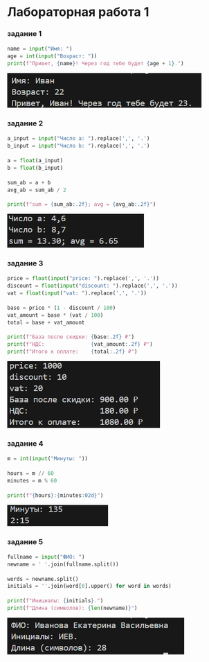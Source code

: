 # Лабораторная работа 1

### задание 1

``` python
name = input("Имя: ")
age = int(input("Возраст: "))
print(f"Привет, {name}! Через год тебе будет {age + 1}.")
```
![img1](/images/lab1/ex1.png)

### задание 2

``` python
a_input = input("Число a: ").replace(',', '.')
b_input = input("Число b: ").replace(',', '.')

a = float(a_input)
b = float(b_input)

sum_ab = a + b
avg_ab = sum_ab / 2

print(f"sum = {sum_ab:.2f}; avg = {avg_ab:.2f}")
```
![img2](/images/lab1/ex2.png)

### задание 3

``` python
price = float(input("price: ").replace(',', '.'))
discount = float(input("discount: ").replace(',', '.'))
vat = float(input("vat: ").replace(',', '.'))

base = price * (1 - discount / 100)
vat_amount = base * (vat / 100)
total = base + vat_amount

print(f"База после скидки: {base:.2f} ₽")
print(f"НДС:               {vat_amount:.2f} ₽")
print(f"Итого к оплате:    {total:.2f} ₽")
```
![img3](/images/lab1/ex3.png)

### задание 4

``` python
m = int(input("Минуты: "))

hours = m // 60
minutes = m % 60

print(f"{hours}:{minutes:02d}")
```
![img4](/images/lab1/ex4.png)

### задание 5

``` python
fullname = input("ФИО: ")
newname = ' '.join(fullname.split())

words = newname.split()
initials = ''.join(word[0].upper() for word in words)

print(f"Инициалы: {initials}.")
print(f"Длина (символов): {len(newname)}")
```
![img5](/images/lab1/ex5.png)
